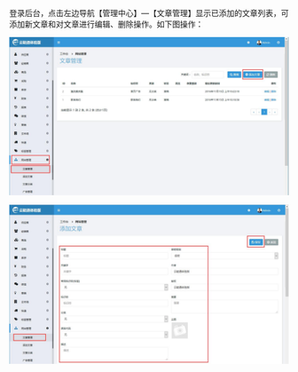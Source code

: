 登录后台，点击左边导航【管理中心】—【文章管理】显示已添加的文章列表，可添加新文章和对文章进行编辑、删除操作。如下图操作：

![](/assets/文章管理1.jpg)

![](/assets/文章管理2.jpg)

